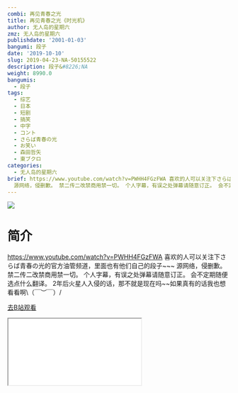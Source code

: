 ```yaml
---
combi: 再见青春之光
title: 再见青春之光《时光机》
author: 无人岛的星期六
zmz: 无人岛的星期六
publishdate: '2001-01-03'
bangumi: 段子
date: '2019-10-10'
slug: 2019-04-23-NA-50155522
description: 段子&#8226;NA
weight: 8990.0
bangumis:
  - 段子
tags:
  - 综艺
  - 日本
  - 短剧
  - 搞笑
  - 中字
  - コント
  - さらば青春の光
  - お笑い
  - 森田哲矢
  - 東ブクロ
categories:
  - 无人岛的星期六
brief: https://www.youtube.com/watch?v=PWHH4FGzFWA 喜欢的人可以关注下さらば青春の光的官方油管频道，里面也有他们自己的段子~~~
  源网络，侵删歉。 禁二传二改禁商用禁一切。 个人字幕，有误之处弹幕请随意订正。 会不定期随便选点什么翻译。 2年后火星人入侵的话，那不就是现在吗~~如果真有的话我也想看看啊（￣︶￣）/
---
```

![](https://raw.githubusercontent.com/tcgriffith/owaraisite/master/static/tmpimg/731b739f96976f97679a2795fb86dcdd891eecfc.jpg.480.jpg)
# 简介  
https://www.youtube.com/watch?v=PWHH4FGzFWA
喜欢的人可以关注下さらば青春の光的官方油管频道，里面也有他们自己的段子~~~
源网络，侵删歉。
禁二传二改禁商用禁一切。
个人字幕，有误之处弹幕请随意订正。
会不定期随便选点什么翻译。
2年后火星人入侵的话，那不就是现在吗~~如果真有的话我也想看看啊\（￣︶￣）/  

[去B站观看](https://www.bilibili.com/video/av50155522/)
<div class ="resp-container"><iframe class="testiframe" src="//player.bilibili.com/player.html?aid=50155522"", scrolling="no", allowfullscreen="true" > </iframe></div> 
